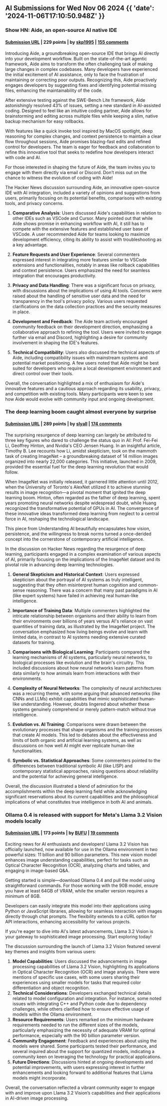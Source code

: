## AI Submissions for Wed Nov 06 2024 {{ 'date': '2024-11-06T17:10:50.948Z' }}

### Show HN: Aide, an open-source AI native IDE

#### [Submission URL](https://aide.dev/) | 229 points | by [skp1995](https://news.ycombinator.com/user?id=skp1995) | [155 comments](https://news.ycombinator.com/item?id=42063346)

Introducing Aide, a groundbreaking open-source IDE that brings AI directly into your development workflow. Built on the state-of-the-art agentic framework, Aide aims to transform the often challenging task of making large changes in complex codebases. Many developers have experienced the initial excitement of AI assistance, only to face the frustration of maintaining or correcting poor outputs. Recognizing this, Aide proactively engages developers by suggesting fixes and identifying potential missing files, enhancing the maintainability of the code.

After extensive testing against the SWE-Bench Lite framework, Aide astonishingly resolved 43% of issues, setting a new standard in AI-assisted coding. Designed to feel like an intuitive coding partner, Aide allows for brainstorming and editing across multiple files while keeping a slim, native backup mechanism for easy rollbacks.

With features like a quick invoke tool inspired by MacOS spotlight, deep reasoning for complex changes, and context persistence to maintain a clear flow throughout sessions, Aide promises blazing-fast edits and refined control for developers. The team is eager for feedback and collaboration to refine this innovative tool that seeks to redefine how developers interact with code and AI.

For those interested in shaping the future of Aide, the team invites you to engage with them directly via email or Discord. Don’t miss out on the chance to witness the evolution of coding with Aide!

The Hacker News discussion surrounding Aide, an innovative open-source IDE with AI integration, included a variety of opinions and suggestions from users, primarily focusing on its potential benefits, comparisons with existing tools, and privacy concerns.

1. **Comparative Analysis**: Users discussed Aide's capabilities in relation to other IDEs such as VSCode and Cursor. Many pointed out that while Aide shows promise in enhancing workflow with AI, it still has to compete with the extensive features and established user base of VSCode. A user recommended Aide for teams looking to maximize development efficiency, citing its ability to assist with troubleshooting as a key advantage.

2. **Feature Requests and User Experience**: Several commenters expressed interest in integrating more features similar to VSCode extensions and functionalities, notably in areas like rollback capabilities and context persistence. Users emphasized the need for seamless integration that encourages productivity.

3. **Privacy and Data Handling**: There was a significant focus on privacy, with discussions about the implications of using AI tools. Concerns were raised about the handling of sensitive user data and the need for transparency in the tool's privacy policy. Various users requested clarifications on the data collection practices and the security measures in place.

4. **Development and Feedback**: The Aide team actively encouraged community feedback on their development direction, emphasizing a collaborative approach to refining the tool. Users were invited to engage further via email and Discord, highlighting a desire for community involvement in shaping the IDE's features.

5. **Technical Compatibility**: Users also discussed the technical aspects of Aide, including compatibility issues with mainstream systems and potential market positioning. A few users noted that Aide might be best suited for developers who require a local development environment and direct control over their tools.

Overall, the conversation highlighted a mix of enthusiasm for Aide's innovative features and a cautious approach regarding its usability, privacy, and competition with existing tools. Many participants were keen to see how Aide would evolve with community input and ongoing development.

### The deep learning boom caught almost everyone by surprise

#### [Submission URL](https://www.understandingai.org/p/why-the-deep-learning-boom-caught) | 289 points | by [slyall](https://news.ycombinator.com/user?id=slyall) | [174 comments](https://news.ycombinator.com/item?id=42057139)

The surprising resurgence of deep learning can largely be attributed to three key figures who dared to challenge the status quo in AI: Prof. Fei-Fei Li, Geoffrey Hinton, and Nvidia's CEO Jensen Huang. In an insightful article, Timothy B. Lee recounts how Li, amidst skepticism, took on the mammoth task of creating ImageNet – a groundbreaking dataset of 14 million images organized into nearly 22,000 categories. This initiative, launched in 2009, provided the essential fuel for the deep learning revolution that would follow.

When ImageNet was initially released, it garnered little attention until 2012, when the University of Toronto's AlexNet utilized it to achieve stunning results in image recognition—a pivotal moment that ignited the deep learning boom. Hinton, often regarded as the father of deep learning, spent years promoting neural networks despite widespread doubt, while Huang recognized the transformative potential of GPUs in AI. The convergence of these innovative ideas transformed deep learning from neglect to a central force in AI, reshaping the technological landscape.

This piece from Understanding AI beautifully encapsulates how vision, persistence, and the willingness to break norms turned a once-derided concept into the cornerstone of contemporary artificial intelligence.

In the discussion on Hacker News regarding the resurgence of deep learning, participants engaged in a complex examination of various aspects of AI, primarily focusing on the implications of the ImageNet dataset and its pivotal role in advancing deep learning technologies.

1. **General Skepticism and Historical Context**: Users expressed skepticism about the portrayal of AI systems as truly intelligent, suggesting that they often misinterpret human cognition and common-sense reasoning. There was a concern that many past paradigms in AI (like expert systems) have failed in achieving real human-like intelligence.

2. **Importance of Training Data**: Multiple commenters highlighted the intricate relationship between organisms and their ability to learn from their environments over billions of years versus AI's reliance on vast quantities of training data, as illustrated by the ImageNet project. The conversation emphasized how living beings evolve and learn with limited data, in contrast to AI systems needing extensive curated datasets for training.

3. **Comparisons with Biological Learning**: Participants compared the learning mechanisms of AI systems, particularly neural networks, to biological processes like evolution and the brain's circuitry. This included discussions about how neural networks learn patterns from data similarly to how animals learn from interactions with their environments.

4. **Complexity of Neural Networks**: The complexity of neural architectures was a recurring theme, with some arguing that advanced networks (like CNNs and LLMs) exhibit capabilities that mimic sophisticated human-like understanding. However, doubts lingered about whether these systems genuinely comprehend or merely pattern-match without true intelligence.

5. **Evolution vs. AI Training**: Comparisons were drawn between the evolutionary processes that shape organisms and the training processes that create AI models. This led to debates about the effectiveness and limits of both organic and artificial learning systems, as well as discussions on how well AI might ever replicate human-like functionalities.

6. **Symbolic vs. Statistical Approaches**: Some commenters pointed to the differences between traditional symbolic AI (like LISP) and contemporary statistical approaches, raising questions about reliability and the potential for achieving general intelligence.

Overall, the discussion illustrated a blend of admiration for the accomplishments within the deep learning field while acknowledging significant reservations about its current capabilities and the philosophical implications of what constitutes true intelligence in both AI and animals.

### Ollama 0.4 is released with support for Meta's Llama 3.2 Vision models locally

#### [Submission URL](https://ollama.com/blog/llama3.2-vision) | 173 points | by [BUFU](https://news.ycombinator.com/user?id=BUFU) | [19 comments](https://news.ycombinator.com/item?id=42069453)

Exciting news for AI enthusiasts and developers! Llama 3.2 Vision has officially launched, now available for use in the Ollama environment in two powerful sizes: 11 billion and 90 billion parameters. This new vision model enhances image understanding capabilities, perfect for tasks such as Optical Character Recognition (OCR), analyzing charts and tables, and engaging in image-based Q&A.

Getting started is simple—download Ollama 0.4 and pull the model using straightforward commands. For those working with the 90B model, ensure you have at least 64GB of VRAM, while the smaller version requires a minimum of 8GB.

Developers can easily integrate this model into their applications using Python or JavaScript libraries, allowing for seamless interaction with images directly through chat prompts. The flexibility extends to a cURL option for API interactions, enhancing accessibility for various projects.

If you're eager to dive into AI's latest advancements, Llama 3.2 Vision is your gateway to sophisticated image processing. Start exploring today!

The discussion surrounding the launch of Llama 3.2 Vision featured several key themes and insights from various users:

1. **Model Capabilities**: Users discussed the advancements in image processing capabilities of Llama 3.2 Vision, highlighting its applications in Optical Character Recognition (OCR) and image analysis. There were mentions of specific use cases, with some users sharing their experiences using smaller models for tasks that required color differentiation and object recognition.
2. **Technical Considerations**: Developers exchanged technical details related to model configuration and integration. For instance, some noted issues with integrating C++ and Python code due to dependency challenges, while others clarified how to ensure effective usage of models within the Ollama environment.
3. **Resource Requirements**: Users remarked on the minimum hardware requirements needed to run the different sizes of the models, particularly emphasizing the necessity of adequate VRAM for optimal performance, especially with the 90 billion parameter version.
4. **Community Engagement**: Feedback and experiences about using the models were shared. Some participants tested their performance, and several inquired about the support for quantized models, indicating a community keen on leveraging the technology for practical applications.
5. **Future Directions**: Discussions hinted at ongoing developments and potential improvements, with users expressing interest in further enhancements and looking forward to additional features that Llama models might incorporate.

Overall, the conversation reflected a vibrant community eager to engage with and improve upon Llama 3.2 Vision’s capabilities and their applications in AI-driven image processing.

